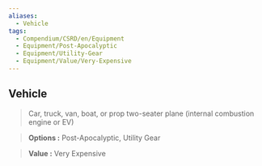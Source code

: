 ```yaml
---
aliases:
  - Vehicle
tags:
  - Compendium/CSRD/en/Equipment
  - Equipment/Post-Apocalyptic
  - Equipment/Utility-Gear
  - Equipment/Value/Very-Expensive
---
```

  
    
## Vehicle    
    
>Car, truck, van, boat, or prop two-seater plane (internal combustion engine or EV)    
> **Options :** Post-Apocalyptic, Utility Gear    
> **Value :** Very Expensive